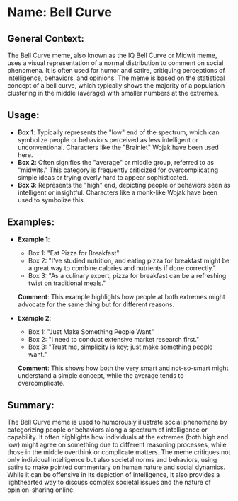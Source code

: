 # Name: Bell Curve
## General Context:
The Bell Curve meme, also known as the IQ Bell Curve or Midwit meme, uses a visual representation of a normal distribution to comment on social phenomena. It is often used for humor and satire, critiquing perceptions of intelligence, behaviors, and opinions. The meme is based on the statistical concept of a bell curve, which typically shows the majority of a population clustering in the middle (average) with smaller numbers at the extremes.

## Usage:
* **Box 1**: Typically represents the "low" end of the spectrum, which can symbolize people or behaviors perceived as less intelligent or unconventional. Characters like the "Brainlet" Wojak have been used here.
* **Box 2**: Often signifies the "average" or middle group, referred to as "midwits." This category is frequently criticized for overcomplicating simple ideas or trying overly hard to appear sophisticated.
* **Box 3**: Represents the "high" end, depicting people or behaviors seen as intelligent or insightful. Characters like a monk-like Wojak have been used to symbolize this.

## Examples:
* **Example 1**: 
  - Box 1: "Eat Pizza for Breakfast"
  - Box 2: "I've studied nutrition, and eating pizza for breakfast might be a great way to combine calories and nutrients if done correctly."
  - Box 3: "As a culinary expert, pizza for breakfast can be a refreshing twist on traditional meals."
  
  **Comment**: This example highlights how people at both extremes might advocate for the same thing but for different reasons.

* **Example 2**:
  - Box 1: "Just Make Something People Want"
  - Box 2: "I need to conduct extensive market research first."
  - Box 3: "Trust me, simplicity is key; just make something people want."

  **Comment**: This shows how both the very smart and not-so-smart might understand a simple concept, while the average tends to overcomplicate.

## Summary:
The Bell Curve meme is used to humorously illustrate social phenomena by categorizing people or behaviors along a spectrum of intelligence or capability. It often highlights how individuals at the extremes (both high and low) might agree on something due to different reasoning processes, while those in the middle overthink or complicate matters. The meme critiques not only individual intelligence but also societal norms and behaviors, using satire to make pointed commentary on human nature and social dynamics. While it can be offensive in its depiction of intelligence, it also provides a lighthearted way to discuss complex societal issues and the nature of opinion-sharing online.